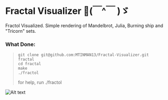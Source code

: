 
# Fractal Visualizer 👋(￣^￣ )ゞ
Fractol Visualized. Simple rendering of Mandelbrot, Julia, Burning ship and "Tricorn" sets.

<!--
**MTINMAN13/MTINMAN13** is a ✨ _special_ ✨ repository because its `README.md` (this file) appears on your GitHub profile.

Here are some ideas to get you started:

- 🔭 I’m currently working on ...
- 🌱 I’m currently learning ...
- 👯 I’m looking to collaborate on ...
- 🤔 I’m looking for help with ...
- 💬 Ask me about ...
- 📫 How to reach me: ...
- 😄 Pronouns: ...
///
- ⚡ Fun fact: ... i am complete degenerate, with some crazy aspirations and secret past
-->
 ### What Done:
> ```
> git clone git@github.com:MTINMAN13/Fractal-Visualizer.git fractal
> cd fractal
> make
> ./fractol
> ```
>
> for help, run ./fractol


<img title="a title" alt="Alt text" src="https://i.imgur.com/hbSyt0j.png">

